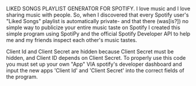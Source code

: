 LIKED SONGS PLAYLIST GENERATOR FOR SPOTIFY.
I love music and I love sharing music with people. So, when I discovered that every Spotify user's "Liked Songs" playlist is automatically private-
and that there (was[is?]) no simple way to publicize your entire music taste on Spotify I created this simple program using SpotiPy and the official Spotify Developer API to help me and my friends inspect each other's music tastes.

Client Id and Client Secret are hidden because Client Secret must be hidden, and Client ID depends on Client Secret.
To properly use this code you must set up your own "App" VIA spotify's developer dashboard and input the new apps 'Client Id' and 'Client Secret' into the correct fields of the program.

